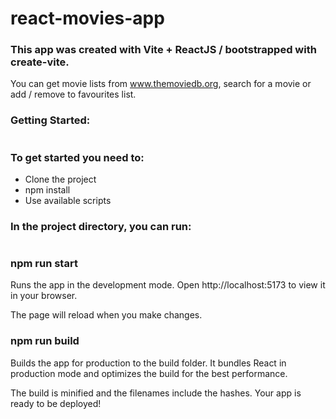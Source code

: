 # react-movies-app
### This app was created with Vite + ReactJS / bootstrapped with create-vite.
 You can get movie lists from www.themoviedb.org, search for a movie or add / remove to favourites list.

### Getting Started:
#
### To get started you need to:

 * Clone the project
 * npm install
 * Use available scripts

### In the project directory, you can run:
#
### npm run start
 Runs the app in the development mode.
 Open http://localhost:5173 to view it in your browser.

 The page will reload when you make changes.

### npm run build
 Builds the app for production to the build folder.
 It bundles React in production mode and optimizes the build for the best performance.

 The build is minified and the filenames include the hashes.
 Your app is ready to be deployed!
